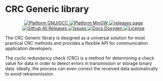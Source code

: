 # CRC Generic library
<p align="center">
	<a href="https://gcc.gnu.org/" rel="nofollow">
		<img alt="Platform GNU/GCC" src="https://img.shields.io/badge/platform-GNU/GCC-blue.svg"/>
	</a>
	<a href="https://osdn.net/projects/mingw/" rel="nofollow">
		<img alt="Platform MinGW" src="https://img.shields.io/badge/platform-MinGW-green.svg"/>
	</a>
	<a href="https://github.com/SergejBre/CRC/releases">
		<img alt="releases page" src="https://img.shields.io/github/v/release/SergejBre/CRC.svg"/>
	</a>
	<a href="https://github.com/SergejBre/CRC/releases">
		<img alt="Github All Releases" src="https://img.shields.io/github/downloads/SergejBre/CRC/total.svg"/>
	</a>
	<a href="https://github.com/SergejBre/CRC/issues">
		<img alt="Issues" src="https://img.shields.io/github/issues/SergejBre/CRC.svg"/>
	</a>
	<a href="https://sergejbre.github.io/CRC/doc/html/index.html">
		<img alt="Docs Doxygen" src="https://img.shields.io/badge/docs-Doxygen-blue.svg"/>
	</a>
	<a href="https://github.com/SergejBre/CRC/blob/main/LICENSE">
		<img alt="License" src="https://img.shields.io/github/license/SergejBre/CRC.svg"/>
	</a>
</p>

The CRC Generic library is designed as a universal solution for most practical CRC methods and provides a flexible API for communication application developers.

The cyclic redundancy check (CRC) is a method for determining a check value for data in order to detect errors in transmission or storage binary data. Ideally, the process can even correct the received data automatically to avoid retransmission.
